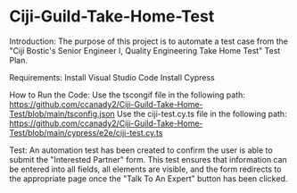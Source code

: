 # Ciji-Guild-Take-Home-Test

Introduction:
The purpose of this project is to automate a test case from the "Ciji Bostic's Senior Engineer I, Quality Engineering Take Home Test" Test Plan.

Requirements: 
Install Visual Studio Code
Install Cypress

How to Run the Code:
Use the tscongif file in the following path: https://github.com/ccanady2/Ciji-Guild-Take-Home-Test/blob/main/tsconfig.json
Use the ciji-test.cy.ts file in the following path: https://github.com/ccanady2/Ciji-Guild-Take-Home-Test/blob/main/cypress/e2e/ciji-test.cy.ts

Test:
An automation test has been created to confirm the user is able to submit the "Interested Partner" form. This test ensures that information can be entered into all fields, all elements are visible, and the form redirects to the appropriate page once the "Talk To An Expert" button has been clicked.
